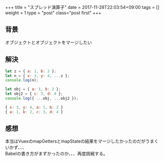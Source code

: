 +++
title = "スプレッド演算子"
date = 2017-11-28T22:03:54+09:00
tags = []
weight = 1
type = "post"
class="post first"
+++

## 背景

オブジェクトとオブジェクトをマージしたい

## 解決

```js
let z = { a: 1, b: 2 };
let n = { x: 3, y: 4, ...z };
console.log(n);

let obj = { a: 1, b: 2 };
let obj2 = { c: 3, d: 4 };
console.log({ ...obj, ...obj2 });
```

```js
{ x: 3, y: 4, a: 1, b: 2 }
{ a: 1, b: 2, c: 3, d: 4 }
```

## 感想

本当はVuexのmapGettersとmapStateの結果をマージしたかったのだがうまくいかず、、、<br>
Babelの書き方がまずかったのか、、、再度挑戦する。
